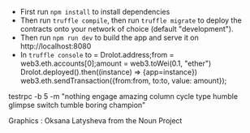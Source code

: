 * First run `npm install` to install dependencies
* Then run `truffle compile`, then run `truffle migrate` to deploy the contracts onto your network of choice (default "development").
* Then run `npm run dev` to build the app and serve it on http://localhost:8080
* In `truffle console`
to = Drolot.address;from = web3.eth.accounts[0];amount = web3.toWei(0.1, "ether")
Drolot.deployed().then((instance) => {app=instance})
web3.eth.sendTransaction({from:from, to:to, value: amount});
 

testrpc -b 5 -m "nothing engage amazing column cycle type humble glimpse switch tumble boring champion"

Graphics : 
Oksana Latysheva from the Noun Project
